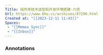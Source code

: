 ```yaml
---
Title: 组件库技术选型和开发环境搭建-六虎
Url: https://www.6hu.cc/archives/87296.html
Created at: "[[2023-12-11 11:43]]"
Spaces: 
 - "[[Memex Sync]]"
 - "[[Inbox]]"
---
```

### Annotations
